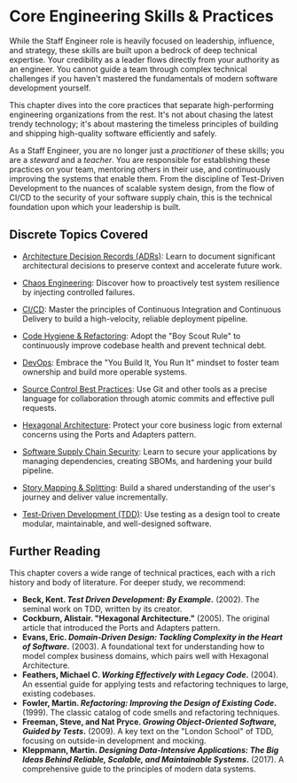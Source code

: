 # Core Engineering Skills & Practices

While the Staff Engineer role is heavily focused on leadership, influence, and strategy, these skills are built upon a bedrock of deep technical expertise. Your credibility as a leader flows directly from your authority as an engineer. You cannot guide a team through complex technical challenges if you haven't mastered the fundamentals of modern software development yourself.

This chapter dives into the core practices that separate high-performing engineering organizations from the rest. It's not about chasing the latest trendy technology; it's about mastering the timeless principles of building and shipping high-quality software efficiently and safely.

As a Staff Engineer, you are no longer just a *practitioner* of these skills; you are a *steward* and a *teacher*. You are responsible for establishing these practices on your team, mentoring others in their use, and continuously improving the systems that enable them. From the discipline of Test-Driven Development to the nuances of scalable system design, from the flow of CI/CD to the security of your software supply chain, this is the technical foundation upon which your leadership is built.

## Discrete Topics Covered

* [Architecture Decision Records (ADRs)](adrs.md): Learn to document significant architectural decisions to preserve context and accelerate future work.

* [Chaos Engineering](chaos-engineering.md): Discover how to proactively test system resilience by injecting controlled failures.
* [CI/CD](cicd.md): Master the principles of Continuous Integration and Continuous Delivery to build a high-velocity, reliable deployment pipeline.
* [Code Hygiene & Refactoring](code-hygiene.md): Adopt the "Boy Scout Rule" to continuously improve codebase health and prevent technical debt.
* [DevOps](devops.md): Embrace the "You Build It, You Run It" mindset to foster team ownership and build more operable systems.
* [Source Control Best Practices](source-control.md): Use Git and other tools as a precise language for collaboration through atomic commits and effective pull requests.
* [Hexagonal Architecture](hexagonal-architecture.md): Protect your core business logic from external concerns using the Ports and Adapters pattern.
* [Software Supply Chain Security](software-supply-chain-security.md): Learn to secure your applications by managing dependencies, creating SBOMs, and hardening your build pipeline.
* [Story Mapping & Splitting](story-mapping.md): Build a shared understanding of the user's journey and deliver value incrementally.
* [Test-Driven Development (TDD)](tdd.md): Use testing as a design tool to create modular, maintainable, and well-designed software.

## Further Reading

This chapter covers a wide range of technical practices, each with a rich history and body of literature. For deeper study, we recommend:

*   **Beck, Kent. *Test Driven Development: By Example*.** (2002). The seminal work on TDD, written by its creator.
*   **Cockburn, Alistair. "Hexagonal Architecture."** (2005). The original article that introduced the Ports and Adapters pattern.
*   **Evans, Eric. *Domain-Driven Design: Tackling Complexity in the Heart of Software*.** (2003). A foundational text for understanding how to model complex business domains, which pairs well with Hexagonal Architecture.
*   **Feathers, Michael C. *Working Effectively with Legacy Code*.** (2004). An essential guide for applying tests and refactoring techniques to large, existing codebases.
*   **Fowler, Martin. *Refactoring: Improving the Design of Existing Code*.** (1999). The classic catalog of code smells and refactoring techniques.
*   **Freeman, Steve, and Nat Pryce. *Growing Object-Oriented Software, Guided by Tests*.** (2009). A key text on the "London School" of TDD, focusing on outside-in development and mocking.
*   **Kleppmann, Martin. *Designing Data-Intensive Applications: The Big Ideas Behind Reliable, Scalable, and Maintainable Systems*.** (2017). A comprehensive guide to the principles of modern data systems.
